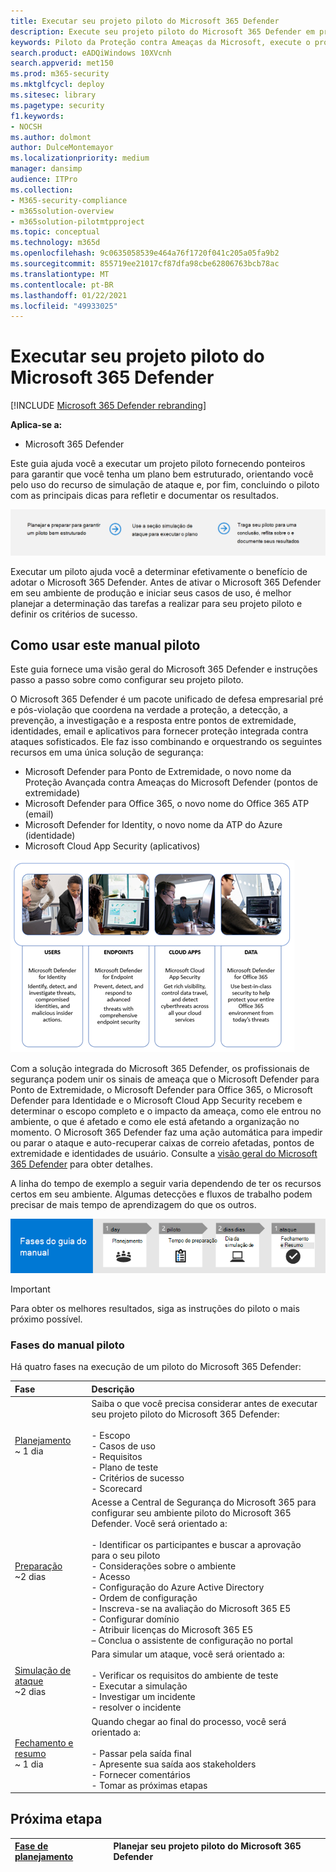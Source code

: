```yaml
---
title: Executar seu projeto piloto do Microsoft 365 Defender
description: Execute seu projeto piloto do Microsoft 365 Defender em produção para determinar efetivamente os benefícios e a adoção do Microsoft 365 Defender.
keywords: Piloto da Proteção contra Ameaças da Microsoft, execute o projeto piloto da Proteção contra Ameaças da Microsoft, avalie a Proteção contra Ameaças da Microsoft em produção, projeto piloto da Proteção contra Ameaças da Microsoft, segurança cibernética, ameaça persistente avançada, segurança corporativa, dispositivo, dispositivo, identidade, usuários, dados, aplicativos, incidentes, investigação e correção automatizadas, busca avançada
search.product: eADQiWindows 10XVcnh
search.appverid: met150
ms.prod: m365-security
ms.mktglfcycl: deploy
ms.sitesec: library
ms.pagetype: security
f1.keywords:
- NOCSH
ms.author: dolmont
author: DulceMontemayor
ms.localizationpriority: medium
manager: dansimp
audience: ITPro
ms.collection:
- M365-security-compliance
- m365solution-overview
- m365solution-pilotmtpproject
ms.topic: conceptual
ms.technology: m365d
ms.openlocfilehash: 9c0635058539e464a76f1720f041c205a05fa9b2
ms.sourcegitcommit: 855719ee21017cf87dfa98cbe62806763bcb78ac
ms.translationtype: MT
ms.contentlocale: pt-BR
ms.lasthandoff: 01/22/2021
ms.locfileid: "49933025"
---
```

# <a name="run-your-pilot-microsoft-365-defender-project"></a>Executar seu projeto piloto do Microsoft 365 Defender 

[!INCLUDE [Microsoft 365 Defender rebranding](../includes/microsoft-defender.md)]


**Aplica-se a:**
- Microsoft 365 Defender


Este guia ajuda você a executar um projeto piloto fornecendo ponteiros para garantir que você tenha um plano bem estruturado, orientando você pelo uso do recurso de simulação de ataque e, por fim, concluindo o piloto com as principais dicas para refletir e documentar os resultados.

![Fases da execução de um piloto do Microsoft 365 Defender](../../media/pilotphases.png)


Executar um piloto ajuda você a determinar efetivamente o benefício de adotar o Microsoft 365 Defender. Antes de ativar o Microsoft 365 Defender em seu ambiente de produção e iniciar seus casos de uso, é melhor planejar a determinação das tarefas a realizar para seu projeto piloto e definir os critérios de sucesso. 


## <a name="how-to-use-this-pilot-playbook"></a>Como usar este manual piloto

Este guia fornece uma visão geral do Microsoft 365 Defender e instruções passo a passo sobre como configurar seu projeto piloto. 

O Microsoft 365 Defender é um pacote unificado de defesa empresarial pré e pós-violação que coordena na verdade a proteção, a detecção, a prevenção, a investigação e a resposta entre pontos de extremidade, identidades, email e aplicativos para fornecer proteção integrada contra ataques sofisticados. Ele faz isso combinando e orquestrando os seguintes recursos em uma única solução de segurança:
  - Microsoft Defender para Ponto de Extremidade, o novo nome da Proteção Avançada contra Ameaças do Microsoft Defender (pontos de extremidade)
  - Microsoft Defender para Office 365, o novo nome do Office 365 ATP (email) 
  - Microsoft Defender for Identity, o novo nome da ATP do Azure (identidade) 
  - Microsoft Cloud App Security (aplicativos)

![Imagem of_Microsoft solução do 365 Defender para usuários, Microsoft Defender for Identity, para pontos de extremidade do Microsoft Defender para Ponto de Extremidade, para aplicativos em nuvem, Microsoft Cloud App Security e para dados, Microsoft Defender para Office 365](../../media/mtp/m365pillars.png)

Com a solução integrada do Microsoft 365 Defender, os profissionais de segurança podem unir os sinais de ameaça que o Microsoft Defender para Ponto de Extremidade, o Microsoft Defender para Office 365, o Microsoft Defender para Identidade e o Microsoft Cloud App Security recebem e determinar o escopo completo e o impacto da ameaça, como ele entrou no ambiente, o que é afetado e como ele está afetando a organização no momento. O Microsoft 365 Defender faz uma ação automática para impedir ou parar o ataque e auto-recuperar caixas de correio afetadas, pontos de extremidade e identidades de usuário. Consulte a [visão geral do Microsoft 365 Defender](https://docs.microsoft.com/microsoft-365/security/mtp/microsoft-threat-protection) para obter detalhes.



A linha do tempo de exemplo a seguir varia dependendo de ter os recursos certos em seu ambiente. Algumas detecções e fluxos de trabalho podem precisar de mais tempo de aprendizagem do que os outros.

![Linha do tempo de exemplo na execução de um piloto do Microsoft 365 Defender](../../media/phase-diagrams/pilot-phases.png)

>[!IMPORTANT]
>Para obter os melhores resultados, siga as instruções do piloto o mais próximo possível.


### <a name="pilot-playbook-phases"></a>Fases do manual piloto 

Há quatro fases na execução de um piloto do Microsoft 365 Defender:

|Fase | Descrição | 
|:-------|:-----|
| [Planejamento](mtp-pilot-plan.md)<br> ~ 1 dia| Saiba o que você precisa considerar antes de executar seu projeto piloto do Microsoft 365 Defender: <br><br>- Escopo <br> - Casos de uso <br>- Requisitos <br>- Plano de teste <br> - Critérios de sucesso <br> - Scorecard 
| [Preparação](mtp-evaluation.md) <br>~2 dias|  Acesse a Central de Segurança do Microsoft 365 para configurar seu ambiente piloto do Microsoft 365 Defender. Você será orientado a:<br><br>- Identificar os participantes e buscar a aprovação para o seu piloto <br> - Considerações sobre o ambiente <br>- Acesso <br>- Configuração do Azure Active Directory <br> - Ordem de configuração <br> - Inscreva-se na avaliação do Microsoft 365 E5 <br> - Configurar domínio <br>- Atribuir licenças do Microsoft 365 E5 <br> – Conclua o assistente de configuração no portal|
| [Simulação de ataque](mtp-pilot-simulate.md) <br>~2 dias| Para simular um ataque, você será orientado a:<br><br>- Verificar os requisitos do ambiente de teste <br>- Executar a simulação <br>- Investigar um incidente <br>- resolver o incidente 
| [Fechamento e resumo](mtp-pilot-close.md) <br>~ 1 dia| Quando chegar ao final do processo, você será orientado a:<br><br>- Passar pela saída final<br>- Apresente sua saída aos stakeholders <br>- Fornecer comentários <br>- Tomar as próximas etapas 

## <a name="next-step"></a>Próxima etapa
|[Fase de planejamento](mtp-pilot-plan.md) | Planejar seu projeto piloto do Microsoft 365 Defender 
|:-------|:-----|
